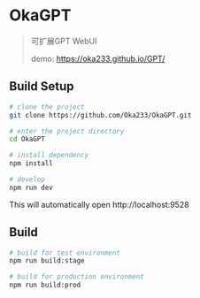 # OkaGPT

> 可扩展GPT WebUI
>
> demo: https://oka233.github.io/GPT/

## Build Setup

```bash
# clone the project
git clone https://github.com/Oka233/OkaGPT.git

# enter the project directory
cd OkaGPT

# install dependency
npm install

# develop
npm run dev
```

This will automatically open http://localhost:9528

## Build

```bash
# build for test environment
npm run build:stage

# build for production environment
npm run build:prod
```

